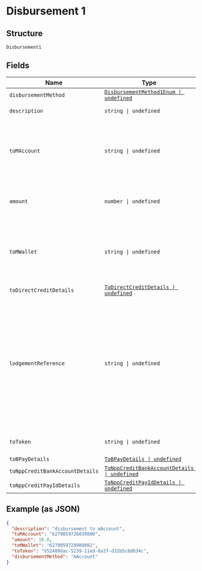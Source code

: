 
# Disbursement 1

## Structure

`Disbursement1`

## Fields

| Name | Type | Tags | Description |
|  --- | --- | --- | --- |
| `disbursementMethod` | [`DisbursementMethod1Enum \| undefined`](../../doc/models/disbursement-method-1-enum.md) | Optional | - |
| `description` | `string \| undefined` | Optional | description for the transaction |
| `toMAccount` | `string \| undefined` | Optional | 16-Digit account number that uniquely identifies the mAccount<br>**Constraints**: *Minimum Length*: `16`, *Maximum Length*: `16` |
| `amount` | `number \| undefined` | Optional | This is the amount of funds to be paid<br>**Constraints**: `>= 0.01` |
| `toMWallet` | `string \| undefined` | Optional | 16-Digit account number that uniquely identifies the mWallet<br>**Constraints**: *Minimum Length*: `16`, *Maximum Length*: `16` |
| `toDirectCreditDetails` | [`ToDirectCreditDetails \| undefined`](../../doc/models/to-direct-credit-details.md) | Optional | - |
| `lodgementReference` | `string \| undefined` | Optional | Reference will appear on payees statement. Refer to the disbursement object, May be overwritten for some account configurations, contact us for more details.<br>**Constraints**: *Maximum Length*: `18`, *Pattern*: `@"^[a-zA-Z0-9 \.\(\+\$\*\)\^\[\];\-\/,%_?:#@'=&!]*$"` |
| `toToken` | `string \| undefined` | Optional | The text (GUID) that identifies the token |
| `toBPayDetails` | [`ToBPayDetails \| undefined`](../../doc/models/to-b-pay-details.md) | Optional | - |
| `toNppCreditBankAccountDetails` | [`ToNppCreditBankAccountDetails \| undefined`](../../doc/models/to-npp-credit-bank-account-details.md) | Optional | - |
| `toNppCreditPayIdDetails` | [`ToNppCreditPayIdDetails \| undefined`](../../doc/models/to-npp-credit-pay-id-details.md) | Optional | - |

## Example (as JSON)

```json
{
  "description": "disbursement to mAccount",
  "toMAccount": "6279059726039800",
  "amount": 10.0,
  "toMWallet": "6279059729909082",
  "toToken": "552489dac-5239-11ed-8a2f-d32b5c8d034c",
  "disbursementMethod": "mAccount"
}
```

